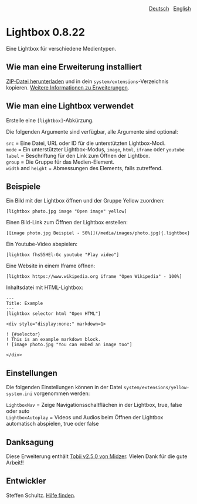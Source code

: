 <p align="right"><a href="README-de.md">Deutsch</a> &nbsp; <a href="README.md">English</a></p>

# Lightbox 0.8.22

Eine Lightbox für verschiedene Medientypen. 

## Wie man eine Erweiterung installiert

[ZIP-Datei herunterladen](https://github.com/schulle4u/yellow-extensions-schulle4u/raw/main/downloads/lightbox.zip) und in dein `system/extensions`-Verzeichnis kopieren. [Weitere Informationen zu Erweiterungen](https://github.com/annaesvensson/yellow-update/tree/main/README-de.md).

## Wie man eine Lightbox verwendet

Erstelle eine `[lightbox]`-Abkürzung.
 
Die folgenden Argumente sind verfügbar, alle Argumente sind optional:

`src` = Eine Datei, URL oder ID für die unterstützten Lightbox-Modi.  
`mode` = Ein unterstützter Lightbox-Modus, `image`, `html`, `iframe` oder `youtube`  
`label` = Beschriftung für den Link zum Öffnen der Lightbox.  
`group` = Die Gruppe für das Medien-Element.  
`width` and `height` = Abmessungen des Elements, falls zutreffend.

## Beispiele

Ein Bild mit der Lightbox öffnen und der Gruppe Yellow zuordnen: 

    [lightbox photo.jpg image "Open image" yellow]

Einen Bild-Link zum Öffnen der Lightbox erstellen:

    [[image photo.jpg Beispiel - 50%]](/media/images/photo.jpg){.lightbox}

Ein Youtube-Video abspielen:

    [lightbox fhs55HEl-Gc youtube "Play video"]

Eine Website in einem Iframe öffnen:

    [lightbox https://www.wikipedia.org iframe "Open Wikipedia" - 100%]

Inhaltsdatei mit HTML-Lightbox:

```
---
Title: Example
---
[lightbox selector html "Open HTML"]

<div style="display:none;" markdown=1>

! {#selector}
! This is an example markdown block.  
! [image photo.jpg "You can embed an image too"]

</div>
```

## Einstellungen

Die folgenden Einstellungen können in der Datei `system/extensions/yellow-system.ini` vorgenommen werden:

`LightboxNav` = Zeige Navigationsschaltflächen in der Lightbox, true, false oder auto  
`LightboxAutoplay` = Videos und Audios beim Öffnen der Lightbox automatisch abspielen, true oder false

## Danksagung

Diese Erweiterung enthält [Tobii v2.5.0 von Midzer](https://github.com/midzer/tobii). Vielen Dank für die gute Arbeit!!

## Entwickler

Steffen Schultz. [Hilfe finden](https://datenstrom.se/de/yellow/help/).
